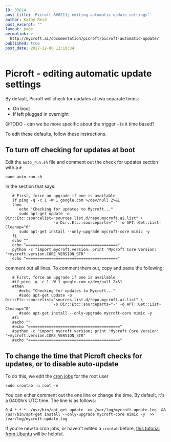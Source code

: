 ```yaml
---
ID: 33614
post_title: 'Picroft &#8211; editing automatic update settings'
author: Kathy Reid
post_excerpt: ""
layout: page
permalink: >
  http://mycroft.ai/documentation/picroft/picroft-automatic-update/
published: true
post_date: 2017-12-06 12:10:34
---
```

# Picroft - editing automatic update settings


By default, Picroft will check for updates at two separate times: 

* On boot
* If left plugged in overnight

@TODO - can we be more specific about the trigger - is it time based?

To edit these defaults, follow these instructions. 

## To turn off checking for updates at boot

Edit the `auto_run.sh` file and comment out the check for updates section with a `#`

```
nano auto_run.sh
```

In the section that says: 

```
   # First, force an upgrade if one is available
   if ping -q -c 1 -W 1 google.com >/dev/null 2>&1
   then
      echo "Checking for updates to Mycroft..."
      sudo apt-get update -o Dir::Etc::sourcelist="sources.list.d/repo.mycroft.ai.list" \
                     -o Dir::Etc::sourceparts="-" -o APT::Get::List-Cleanup="0"
      sudo apt-get install --only-upgrade mycroft-core mimic -y
   fi
   echo ""
   echo "========================================"
   python -c "import mycroft.version; print 'Mycroft Core Version: '+mycroft.version.CORE_VERSION_STR"
   echo "========================================"
```

comment out all lines. To comment them out, copy and paste the following:

```
   # First, force an upgrade if one is available
   #if ping -q -c 1 -W 1 google.com >/dev/null 2>&1
   #then
      #echo "Checking for updates to Mycroft..."
      #sudo apt-get update -o Dir::Etc::sourcelist="sources.list.d/repo.mycroft.ai.list" \
                     -o Dir::Etc::sourceparts="-" -o APT::Get::List-Cleanup="0"
      #sudo apt-get install --only-upgrade mycroft-core mimic -y
   #fi
   #echo ""
   #echo "========================================"
   #python -c "import mycroft.version; print 'Mycroft Core Version: '+mycroft.version.CORE_VERSION_STR"
   #echo "========================================"
```

## To change the time that Picroft checks for updates, or to disable auto-update

To do this, we edit the [cron jobs](https://en.wikipedia.org/wiki/Cron) for the root user

```
sudo crontab -u root -e
```

You can either comment out the one line or change the time. By default, it's a 0400hrs UTC time. The line is as follows:

```
0 4 * * *  /usr/bin/apt-get update  >> /var/log/mycroft-update.log  && /usr/bin/apt-get install --only-upgrade mycroft-core mimic -y  >> /var/log/mycroft-update.log
```

If you're new to cron jobs, or haven't edited a `crontab` before, [this tutorial from Ubuntu](https://help.ubuntu.com/community/CronHowto) will be helpful.